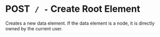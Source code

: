# <span class="method-post">POST</span>` / -` Create Root Element

Creates a new data element. If the data element is a node, it is directly owned by the current user.
